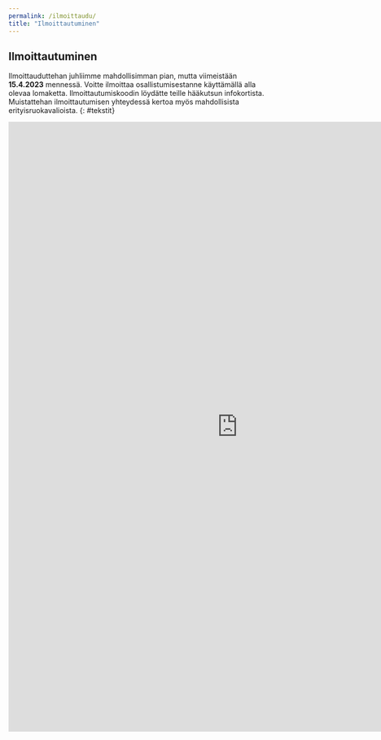 ```yaml
---
permalink: /ilmoittaudu/
title: "Ilmoittautuminen"
---
```


## Ilmoittautuminen

Ilmoittauduttehan juhliimme mahdollisimman pian, mutta viimeistään **15.4.2023** mennessä. Voitte ilmoittaa osallistumisestanne käyttämällä alla olevaa lomaketta. Ilmoittautumiskoodin löydätte teille hääkutsun infokortista. Muistattehan ilmoittautumisen yhteydessä kertoa myös mahdollisista erityisruokavalioista.
{: #tekstit}

<iframe src="https://docs.google.com/forms/d/e/1FAIpQLSdFqo9ZxdxkzV9bDfNJ1vpuOHBKj1ksJg9XQVm6Ii90Z--byg/viewform?embedded=true" width="900" height="1200" frameborder="0" marginheight="0" marginwidth="0">Loading…</iframe>
